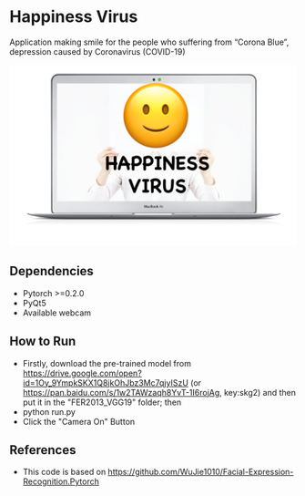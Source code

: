# Happiness Virus
Application making smile for the people who suffering from “Corona Blue”, depression caused by Coronavirus (COVID-19)

![Image text](https://raw.githubusercontent.com/andymogul/Happiness-Virus/master/images/happiness_virus.png)

## Dependencies
- Pytorch >=0.2.0
- PyQt5
- Available webcam 

## How to Run
- Firstly, download the pre-trained model from https://drive.google.com/open?id=1Oy_9YmpkSKX1Q8jkOhJbz3Mc7qjyISzU (or https://pan.baidu.com/s/1w2TAWzaqh8YvT-1I6rojAg, key:skg2) and then put it in the "FER2013_VGG19" folder; then
- python run.py
- Click the "Camera On" Button

## References
- This code is based on https://github.com/WuJie1010/Facial-Expression-Recognition.Pytorch